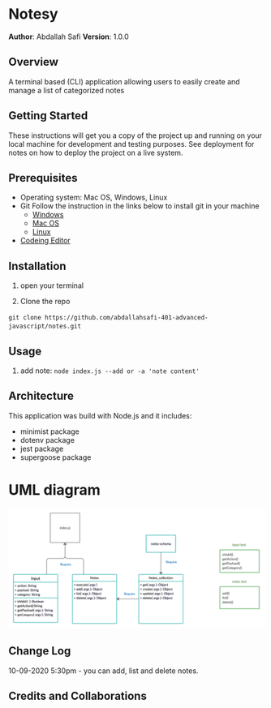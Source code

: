 # Notesy

**Author**: Abdallah Safi
**Version**: 1.0.0 

## Overview
A terminal based (CLI) application allowing users to easily create and manage a list of categorized notes

## Getting Started

These instructions will get you a copy of the project up and running on your local machine for development and testing purposes. See deployment for notes on how to deploy the project on a live system.

## Prerequisites

- Operating system: Mac OS, Windows, Linux
- Git
  Follow the instruction in the links below to install git in your machine
  - [Windows](https://git-scm.com/download/win)
  - [Mac OS](https://git-scm.com/download/mac)
  - [Linux](https://git-scm.com/download/linux)
- [Codeing Editor](https://www.wpbeginner.com/showcase/12-best-code-editors-for-mac-and-windows-for-editing-wordpress-files/)

## Installation

1. open your terminal

2. Clone the repo

`git clone https://github.com/abdallahsafi-401-advanced-javascript/notes.git`

## Usage
1. add note:
 `node index.js --add or -a 'note content'`

## Architecture

This application was build with Node.js and it includes:
- minimist package
- dotenv package
- jest package 
- supergoose package

# UML diagram

![uml-diagram](./assets/notes-uml.jpg)

## Change Log
10-09-2020 5:30pm - you can add, list and delete notes.

## Credits and Collaborations
<!-- Give credit (and a link) to other people or resources that helped you build this application. -->
